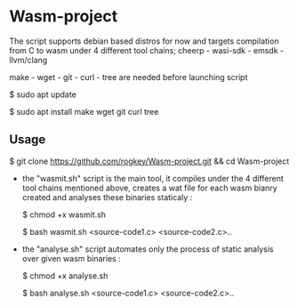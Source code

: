 # Wasm-project

The script supports debian based distros for now and targets compilation from C to wasm under 4 different tool chains; cheerp - wasi-sdk - emsdk - llvm/clang 

make - wget - git - curl - tree are needed before launching script

$ sudo apt update 

$ sudo apt install make wget git curl tree

## Usage

$ git clone https://github.com/rogkey/Wasm-project.git && cd Wasm-project

- the "wasmit.sh" script is the main tool, it compiles under the 4 different tool chains mentioned above, creates a wat file for each wasm bianry created and analyses these binaries staticaly : 
    
    $ chmod +x wasmit.sh
    
    $ bash wasmit.sh <source-code1.c> <source-code2.c>..

- the "analyse.sh" script automates only the process of static analysis over given wasm binaries :
    
    $ chmod +x analyse.sh
    
    $ bash analyse.sh <source-code1.c> <source-code2.c>..